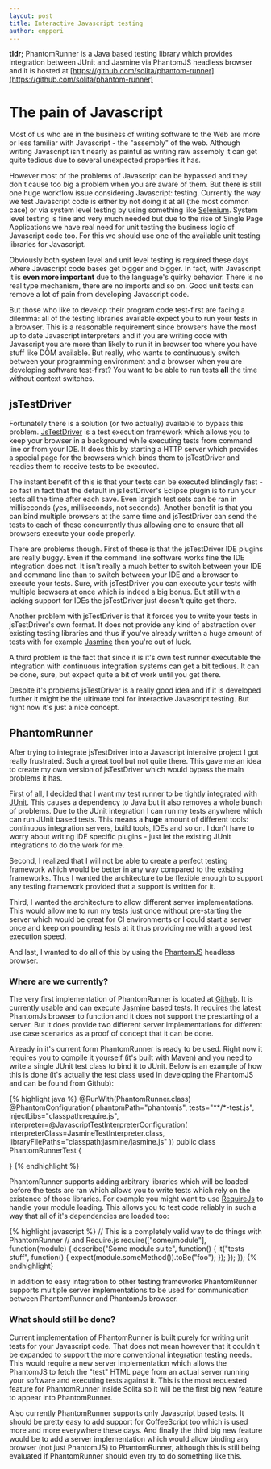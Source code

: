 ```yaml
---
layout: post
title: Interactive Javascript testing
author: empperi
---
```


**tldr;** PhantomRunner is a Java based testing library which provides integration between JUnit and Jasmine via PhantomJS headless browser and it is hosted at [https://github.com/solita/phantom-runner](https://github.com/solita/phantom-runner)

# The pain of Javascript #
Most of us who are in the business of writing software to the Web are more or less familiar with Javascript - the "assembly" of the web. Although writing Javascript isn't nearly as painful as writing raw assembly it can get quite tedious due to several unexpected properties it has.

However most of the problems of Javascript can be bypassed and they don't cause too big a problem when you are aware of them. But there is still one huge workflow issue considering Javascript: testing. Currently the way we test Javascript code is either by not doing it at all (the most common case) or via system level testing by using something like [Selenium](http://seleniumhq.org/). System level testing is fine and very much needed but due to the rise of Single Page Applications we have real need for unit testing the business logic of Javascript code too. For this we should use one of the available unit testing libraries for Javascript.

Obviously both system level and unit level testing is required these days where Javascript code bases get bigger and bigger. In fact, with Javascript it is **even more important** due to the language's quirky behavior. There is no real type mechanism, there are no imports and so on. Good unit tests can remove a lot of pain from developing Javascript code.

But those who like to develop their program code test-first are facing a dilemma: all of the testing libraries available expect you to run your tests in a browser. This is a reasonable requirement since browsers have the most up to date Javascript interpreters and if you are writing code with Javascript you are more than likely to run it in browser too where you have stuff like DOM available. But really, who wants to continuously switch between your programming environment and a browser when you are developing software test-first? You want to be able to run tests **all** the time without context switches.

## jsTestDriver ##
Fortunately there is a solution (or two actually) available to bypass this problem. [JsTestDriver](http://code.google.com/p/js-test-driver/) is a test execution framework which allows you to keep your browser in a background while executing tests from command line or from your IDE. It does this by starting a HTTP server which provides a special page for the browsers which binds them to jsTestDriver and readies them to receive tests to be executed.

The instant benefit of this is that your tests can be executed blindingly fast - so fast in fact that the default in jsTestDriver's Eclipse plugin is to run your tests all the time after each save. Even largish test sets can be ran in milliseconds (yes, milliseconds, not seconds). Another benefit is that you can bind multiple browsers at the same time and jsTestDriver can send the tests to each of these concurrently thus allowing one to ensure that all browsers execute your code properly.

There are problems though. First of these is that the jsTestDriver IDE plugins are really buggy. Even if the command line software works fine the IDE integration does not. It isn't really a much better to switch between your IDE and command line than to switch between your IDE and a browser to execute your tests. Sure, with jsTestDriver you can execute your tests with multiple browsers at once which is indeed a big bonus. But still with a lacking support for IDEs the jsTestDriver just doesn't quite get there.

Another problem with jsTestDriver is that it forces you to write your tests in jsTestDriver's own format. It does not provide any kind of abstraction over existing testing libraries and thus if you've already written a huge amount of tests with for example [Jasmine](http://code.google.com/p/js-test-driver/) then you're out of luck.

A third problem is the fact that since it is it's own test runner executable the integration with continuous integration systems can get a bit tedious. It can be done, sure, but expect quite a bit of work until you get there.

Despite it's problems jsTestDriver is a really good idea and if it is developed further it might be the ultimate tool for interactive Javascript testing. But right now it's just a nice concept.

## PhantomRunner ##
After trying to integrate jsTestDriver into a Javascript intensive project I got really frustrated. Such a great tool but not quite there. This gave me an idea to create my own version of jsTestDriver which would bypass the main problems it has.

First of all, I decided that I want my test runner to be tightly integrated with [JUnit](http://www.junit.org/). This causes a dependency to Java but it also removes a whole bunch of problems. Due to the JUnit integration I can run my tests anywhere which can run JUnit based tests. This means a **huge** amount of different tools: continuous integration servers, build tools, IDEs and so on. I don't have to worry about writing IDE specific plugins - just let the existing JUnit integrations to do the work for me.

Second, I realized that I will not be able to create a perfect testing framework which would be better in any way compared to the existing frameworks. Thus I wanted the architecture to be flexible enough to support any testing framework provided that a support is written for it.

Third, I wanted the architecture to allow different server implementations. This would allow me to run my tests just once without pre-starting the server which would be great for CI environments or I could start a server once and keep on pounding tests at it thus providing me with a good test execution speed.

And last, I wanted to do all of this by using the [PhantomJS](http://phantomjs.org/) headless browser.

### Where are we currently? ###
The very first implementation of PhantomRunner is located at [Github](https://github.com/solita/phantom-runner). It is currently usable and can execute [Jasmine](http://code.google.com/p/js-test-driver/) based tests. It requires the latest PhantomJs browser to function and it does not support the prestarting of a server. But it does provide two different server implementations for different use case scenarios as a proof of concept that it can be done.

Already in it's current form PhantomRunner is ready to be used. Right now it requires you to compile it yourself (it's built with [Maven](http://maven.apache.org/)) and you need to write a single JUnit test class to bind it to JUnit. Below is an example of how this is done (it's actually the test class used in developing the PhantomJS and can be found from Github):

{% highlight java %}
@RunWith(PhantomRunner.class)
@PhantomConfiguration(
		phantomPath="phantomjs", 
		tests="**/*-test.js",
		injectLibs="classpath:require.js",
		interpreter=@JavascriptTestInterpreterConfiguration(
				interpreterClass=JasmineTestInterpreter.class,
				libraryFilePaths="classpath:jasmine/jasmine.js"
		))
public class PhantomRunnerTest {

}
{% endhighlight %}

PhantomRunner supports adding arbitrary libraries which will be loaded before the tests are ran which allows you to write tests which rely on the existence of those libraries. For example you might want to use [RequireJs](http://requirejs.org/) to handle your module loading. This allows you to test code reliably in such a way that all of it's dependencies are loaded too:

{% highlight javascript %}
// This is a completely valid way to do things with PhantomRunner
// and Require.js
require(["some/module"], function(module) {
	describe("Some module suite", function() {
		it("tests stuff", function() {
			expect(module.someMethod()).toBe("foo");
		});
	});
});
{% endhighlight}

In addition to easy integration to other testing frameworks PhantomRunner supports multiple server implementations to be used for communication between PhantomRunner and PhantomJs browser.

### What should still be done? ###
Current implementation of PhantomRunner is built purely for writing unit tests for your Javascript code. That does not mean however that it couldn't be expanded to support the more conventional integration testing needs. This would require a new server implementation which allows the PhantomJS to fetch the "test" HTML page from an actual server running your software and executing tests against it. This is the most requested feature for PhantomRunner inside Solita so it will be the first big new feature to appear into PhantomRunner.

Also currently PhantomRunner supports only Javascript based tests. It should be pretty easy to add support for CoffeeScript too which is used more and more everywhere these days. And finally the third big new feature would be to add a server implementation which would allow binding any browser (not just PhantomJS) to PhantomRunner, although this is still being evaluated if PhantomRunner should even try to do something like this.